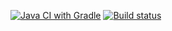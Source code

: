 [![Java CI with Gradle](https://github.com/Iulia1488/unit2/actions/workflows/gradle.yml/badge.svg)](https://github.com/Iulia1488/unit2/actions/workflows/gradle.yml)
[![Build status](https://ci.appveyor.com/api/projects/status/2s5jpwix3ghmqbqi?svg=true)](https://ci.appveyor.com/project/Iulia1488/unit2)
